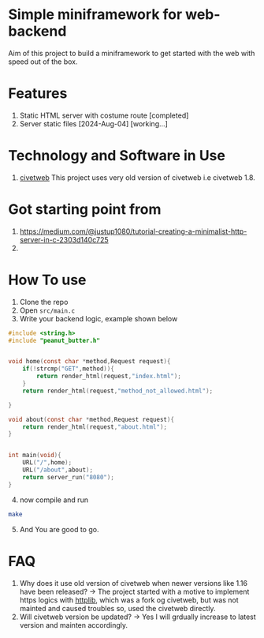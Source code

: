 # Simple miniframework for web-backend 
Aim of this project to build a miniframework to get started with the 
web with speed out of the box.


# Features
1. Static HTML server with costume route [completed]
2. Server static files [2024-Aug-04] [working...]


# Technology and Software in Use
1. [civetweb](https://github.com/civetweb/civetweb)
    This project uses very old version of civetweb i.e civetweb 1.8.



# Got starting point from 
1. https://medium.com/@justup1080/tutorial-creating-a-minimalist-http-server-in-c-2303d140c725
2. 


# How To use
1. Clone the repo
2. Open `src/main.c` 
3. Write your backend logic, example shown below

```c
#include <string.h>
#include "peanut_butter.h"


void home(const char *method,Request request){
    if(!strcmp("GET",method)){
        return render_html(request,"index.html");
    }
    return render_html(request,"method_not_allowed.html");

}

void about(const char *method,Request request){
    return render_html(request,"about.html");
}


int main(void){
    URL("/",home);
    URL("/about",about);
    return server_run("8080");
}
```


4. now compile and run
```bash
make
```
5. And You are good to go.




# FAQ

1. Why does it use old version of civetweb when newer versions like 1.16 have been released?
-> The project started with a motive to implement https logics with [httplib](https://github.com/lammertb/libhttp),
    which was a fork og civetweb, but was not mainted and caused troubles so, used the civetweb directly.
2. Will civetweb version be updated?
-> Yes I will grdually increase to latest version and mainten accordingly.